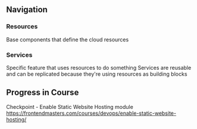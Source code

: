 
## Navigation

### Resources
Base components that define the cloud resources

### Services
Specific feature that uses resources to do something
Services are reusable and can be replicated because they're using resources as building blocks


## Progress in Course
Checkpoint - Enable Static Website Hosting module
https://frontendmasters.com/courses/devops/enable-static-website-hosting/
